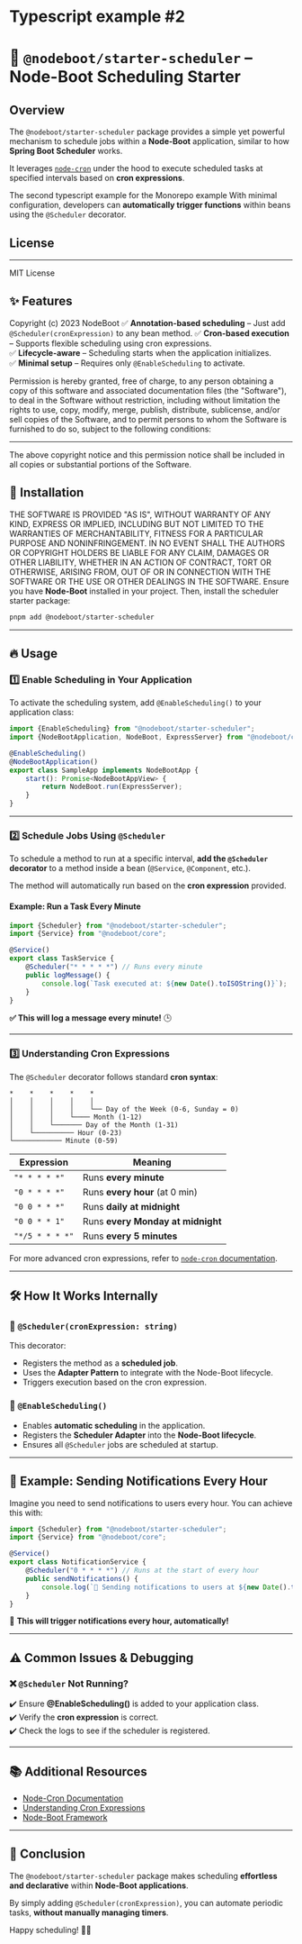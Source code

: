 # Typescript example #2

# 📆 `@nodeboot/starter-scheduler` – Node-Boot Scheduling Starter

## Overview

The `@nodeboot/starter-scheduler` package provides a simple yet powerful mechanism to schedule jobs within a **Node-Boot** application, similar to how **Spring Boot Scheduler** works.

It leverages [`node-cron`](https://www.npmjs.com/package/node-cron) under the hood to execute scheduled tasks at specified intervals based on **cron expressions**.

The second typescript example for the Monorepo example
With minimal configuration, developers can **automatically trigger functions** within beans using the `@Scheduler` decorator.

## License

---

MIT License

## ✨ Features

Copyright (c) 2023 NodeBoot
✅ **Annotation-based scheduling** – Just add `@Scheduler(cronExpression)` to any bean method.
✅ **Cron-based execution** – Supports flexible scheduling using cron expressions.  
✅ **Lifecycle-aware** – Scheduling starts when the application initializes.  
✅ **Minimal setup** – Requires only `@EnableScheduling` to activate.

Permission is hereby granted, free of charge, to any person obtaining a copy
of this software and associated documentation files (the "Software"), to deal
in the Software without restriction, including without limitation the rights
to use, copy, modify, merge, publish, distribute, sublicense, and/or sell
copies of the Software, and to permit persons to whom the Software is
furnished to do so, subject to the following conditions:

---

The above copyright notice and this permission notice shall be included in all
copies or substantial portions of the Software.

## 🚀 Installation

THE SOFTWARE IS PROVIDED "AS IS", WITHOUT WARRANTY OF ANY KIND, EXPRESS OR
IMPLIED, INCLUDING BUT NOT LIMITED TO THE WARRANTIES OF MERCHANTABILITY,
FITNESS FOR A PARTICULAR PURPOSE AND NONINFRINGEMENT. IN NO EVENT SHALL THE
AUTHORS OR COPYRIGHT HOLDERS BE LIABLE FOR ANY CLAIM, DAMAGES OR OTHER
LIABILITY, WHETHER IN AN ACTION OF CONTRACT, TORT OR OTHERWISE, ARISING FROM,
OUT OF OR IN CONNECTION WITH THE SOFTWARE OR THE USE OR OTHER DEALINGS IN THE
SOFTWARE.
Ensure you have **Node-Boot** installed in your project. Then, install the scheduler starter package:

```sh
pnpm add @nodeboot/starter-scheduler
```

---

## 🔥 Usage

### 1️⃣ Enable Scheduling in Your Application

To activate the scheduling system, add `@EnableScheduling()` to your application class:

```typescript
import {EnableScheduling} from "@nodeboot/starter-scheduler";
import {NodeBootApplication, NodeBoot, ExpressServer} from "@nodeboot/core";

@EnableScheduling()
@NodeBootApplication()
export class SampleApp implements NodeBootApp {
    start(): Promise<NodeBootAppView> {
        return NodeBoot.run(ExpressServer);
    }
}
```

---

### 2️⃣ Schedule Jobs Using `@Scheduler`

To schedule a method to run at a specific interval, **add the `@Scheduler` decorator** to a method inside a bean (`@Service`, `@Component`, etc.).

The method will automatically run based on the **cron expression** provided.

#### Example: Run a Task Every Minute

```typescript
import {Scheduler} from "@nodeboot/starter-scheduler";
import {Service} from "@nodeboot/core";

@Service()
export class TaskService {
    @Scheduler("* * * * *") // Runs every minute
    public logMessage() {
        console.log(`Task executed at: ${new Date().toISOString()}`);
    }
}
```

**✅ This will log a message every minute!** 🕒

---

### 3️⃣ Understanding Cron Expressions

The `@Scheduler` decorator follows standard **cron syntax**:

```plaintext
*    *    *    *    *
│    │    │    │    │
│    │    │    │    └── Day of the Week (0-6, Sunday = 0)
│    │    │    └──── Month (1-12)
│    │    └─────── Day of the Month (1-31)
│    └────────── Hour (0-23)
└──────────── Minute (0-59)
```

| Expression      | Meaning                           |
| --------------- | --------------------------------- |
| `"* * * * *"`   | Runs **every minute**             |
| `"0 * * * *"`   | Runs **every hour** (at 0 min)    |
| `"0 0 * * *"`   | Runs **daily at midnight**        |
| `"0 0 * * 1"`   | Runs **every Monday at midnight** |
| `"*/5 * * * *"` | Runs **every 5 minutes**          |

For more advanced cron expressions, refer to [`node-cron` documentation](https://www.npmjs.com/package/node-cron).

---

## 🛠️ How It Works Internally

### 🔹 `@Scheduler(cronExpression: string)`

This decorator:

-   Registers the method as a **scheduled job**.
-   Uses the **Adapter Pattern** to integrate with the Node-Boot lifecycle.
-   Triggers execution based on the cron expression.

### 🔹 `@EnableScheduling()`

-   Enables **automatic scheduling** in the application.
-   Registers the **Scheduler Adapter** into the **Node-Boot lifecycle**.
-   Ensures all `@Scheduler` jobs are scheduled at startup.

---

## 🎯 Example: Sending Notifications Every Hour

Imagine you need to send notifications to users every hour. You can achieve this with:

```typescript
import {Scheduler} from "@nodeboot/starter-scheduler";
import {Service} from "@nodeboot/core";

@Service()
export class NotificationService {
    @Scheduler("0 * * * *") // Runs at the start of every hour
    public sendNotifications() {
        console.log(`📢 Sending notifications to users at ${new Date().toISOString()}`);
    }
}
```

🔔 **This will trigger notifications every hour, automatically!**

---

## ⚠️ Common Issues & Debugging

### ❌ `@Scheduler` Not Running?

✔️ Ensure **@EnableScheduling()** is added to your application class.  
✔️ Verify the **cron expression** is correct.  
✔️ Check the logs to see if the scheduler is registered.

---

## 📚 Additional Resources

-   [Node-Cron Documentation](https://www.npmjs.com/package/node-cron)
-   [Understanding Cron Expressions](https://crontab.guru/)
-   [Node-Boot Framework](https://github.com/nodeboot)

---

## 🎉 Conclusion

The `@nodeboot/starter-scheduler` package makes scheduling **effortless and declarative** within **Node-Boot applications**.

By simply adding `@Scheduler(cronExpression)`, you can automate periodic tasks, **without manually managing timers**.

Happy scheduling! 🚀🎯
